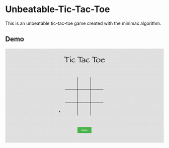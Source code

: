# Unbeatable-Tic-Tac-Toe
This is an unbeatable tic-tac-toe game created with the minimax algorithm.

## Demo 
![](tic-tac-toe.gif)
